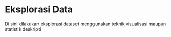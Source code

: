 # Eksplorasi Data 

Di sini dilakukan eksplorasi dataset menggunakan teknik visualisasi maupun statistik deskripti